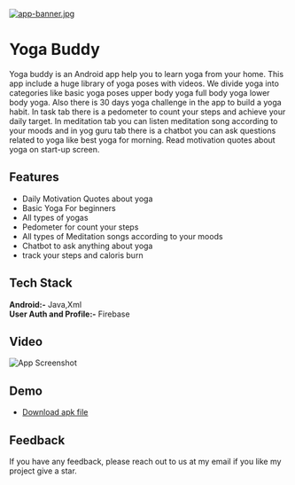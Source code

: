 [![app-banner.jpg](https://i.postimg.cc/W4hjhBZ0/app-banner.jpg)](https://postimg.cc/DWkRNYBz)
# Yoga Buddy

Yoga buddy is an Android app help you to learn yoga from your home. This app include a huge library of yoga poses with videos. We divide yoga into categories like basic yoga poses upper body yoga full body yoga lower body yoga. Also there is 30 days yoga challenge in the app to build a yoga habit. In task tab there is a pedometer to count your steps and achieve your daily target. In meditation tab you can listen meditation song according to your moods and in yog guru tab there is a chatbot you can ask questions related to yoga like best yoga for morning. Read motivation quotes about yoga on start-up screen.


## Features

- Daily Motivation Quotes about yoga
- Basic Yoga For beginners
- All types of yogas
- Pedometer for count your steps
- All types of Meditation songs according to your moods
- Chatbot to ask anything about yoga
- track your steps and caloris burn


## Tech Stack

**Android:-** Java,Xml \
**User Auth and Profile:-** Firebase


## Video

![App Screenshot](https://via.placeholder.com/468x300?text=App+Screenshot+Here)


## Demo
 - [Download apk file](https://drive.google.com/file/d/1AHk-HZztBkLqCrOvyPmhBYLeWDG4g1m2/view?usp=drive_link)



## Feedback

If you have any feedback, please reach out to us at my email
if you like my project give a star.

